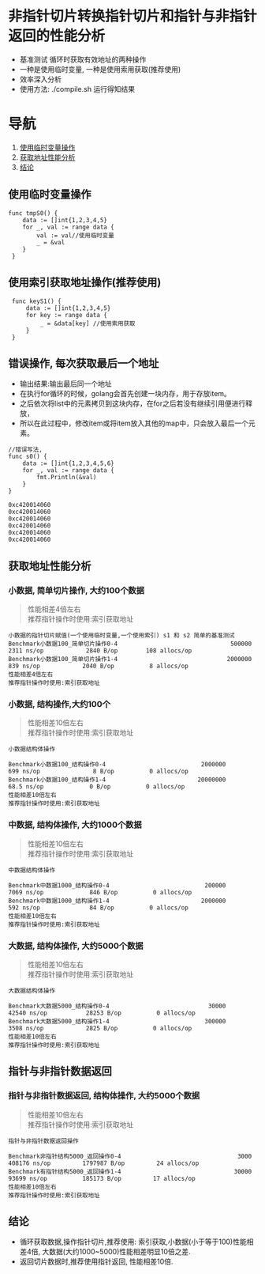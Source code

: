 # 非指针切片转换指针切片和指针与非指针返回的性能分析
- 基准测试 循环时获取有效地址的两种操作
- 一种是使用临时变量, 一种是使用索用获取(推荐使用)
- 效率深入分析
-  使用方法: ./compile.sh 运行得知结果

# 导航
1. [使用临时变量操作](#使用临时变量操作)
1. [获取地址性能分析](#获取地址性能分析)
1. [结论](#结论)


## 使用临时变量操作
```
func tmpS0() {
 	data := []int{1,2,3,4,5}
 	for _, val := range data {
 	    val := val//使用临时变量
 		_ = &val
	}
 }
```

## 使用索引获取地址操作(推荐使用)
```
 func keyS1() {
	 data := []int{1,2,3,4,5}
	 for key := range data {
		 _ = &data[key] //使用索用获取
	 }
 }
 ```

## 错误操作, 每次获取最后一个地址
- 输出结果:输出最后同一个地址
- 在执行for循环的时候，golang会首先创建一块内存，用于存放item。
- 之后依次将list中的元素拷贝到这块内存，在for之后若没有继续引用便进行释放，
- 所以在此过程中，修改item或将item放入其他的map中，只会放入最后一个元素。

```
//错误写法,
func s0() {
	data := []int{1,2,3,4,5,6}
	for _, val := range data {
		fmt.Println(&val)
	}
}
```

```
0xc420014060
0xc420014060
0xc420014060
0xc420014060
0xc420014060
0xc420014060
```


## 获取地址性能分析

### 小数据, 简单切片操作, 大约100个数据
> 性能相差4倍左右 <br/>
  推荐指针操作时使用:索引获取地址

```
小数据的指针切片赋值(一个使用临时变量,一个使用索引) s1 和 s2 简单的基准测试
Benchmark小数据100_简单切片操作0-4                                500000              2311 ns/op            2840 B/op        108 allocs/op
Benchmark小数据100_简单切片操作1-4                               2000000               839 ns/op            2040 B/op          8 allocs/op
性能相差4倍左右
推荐指针操作时使用:索引获取地址
```

### 小数据, 结构操作,大约100个
> 性能相差10倍左右<br/>
  推荐指针操作时使用:索引获取地址

```
小数据结构体操作

Benchmark小数据100_结构操作0-4                           2000000               699 ns/op               8 B/op          0 allocs/op
Benchmark小数据100_结构操作1-4                          20000000                68.5 ns/op             0 B/op          0 allocs/op
性能相差10倍左右
推荐指针操作时使用:索引获取地址
```

### 中数据, 结构体操作, 大约1000个数据
> 性能相差10倍左右<br/>
  推荐指针操作时使用:索引获取地址

```
中数据结构体操作

Benchmark中数据1000_结构操作0-4                           200000              7069 ns/op             846 B/op          0 allocs/op
Benchmark中数据1000_结构操作1-4                          2000000               592 ns/op              84 B/op          0 allocs/op
性能相差10倍左右
推荐指针操作时使用:索引获取地址
```

### 大数据, 结构体操作, 大约5000个数据
> 性能相差10倍左右<br/>
  推荐指针操作时使用:索引获取地址

```
大数据结构体操作

Benchmark大数据5000_结构操作0-4                            30000             42540 ns/op           28253 B/op          0 allocs/op
Benchmark大数据5000_结构操作1-4                           300000              3508 ns/op            2825 B/op          0 allocs/op
性能相差10倍左右
推荐指针操作时使用:索引获取地址
```

## 指针与非指针数据返回

### 指针与非指针数据返回, 结构体操作, 大约5000个数据
> 性能相差10倍左右<br/>
  推荐指针操作时使用:索引获取地址

```
指针与非指针数据返回操作

Benchmark非指针结构5000_返回操作0-4                                 3000            408176 ns/op         1797987 B/op         24 allocs/op
Benchmark有指针结构5000_返回操作1-4                                30000             93699 ns/op          185173 B/op         17 allocs/op
性能相差10倍左右
推荐指针操作时使用:索引获取地址
```

## 结论
- 循环获取数据,操作指针切片,推荐使用: 索引获取,小数据(小于等于100)性能相差4倍, 大数据(大约1000~5000)性能相差明显10倍之差.
- 返回切片数据时,推荐使用指针返回, 性能相差10倍.